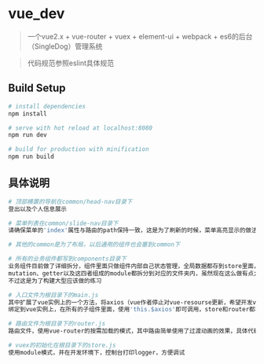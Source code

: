 # vue_dev

> 一个vue2.x + vue-router + vuex + element-ui + webpack + es6的后台（SingleDog）管理系统

> 代码规范参照eslint具体规范

## Build Setup

``` bash
# install dependencies
npm install

# serve with hot reload at localhost:8080
npm run dev

# build for production with minification
npm run build
```
## 具体说明
```bash
# 顶部横置的导航在common/head-nav目录下
登出以及个人信息展示

# 菜单列表在common/slide-nav目录下
请确保菜单的'index'属性与路由的path保持一致，这是为了刷新的时候，菜单高亮显示的做法

# 其他的common是为了布局，以后通用的组件也会塞到common下

# 所有的业务组件都写到components目录下
业务组件目前做了详细拆分，组件里面只做组件内部自己状态管理，全局数据都存到store里面，涉及到的state、action、
mutation、getter以及这四者组成的module都拆分到对应的文件夹内，虽然现在这么做有点大炮射蚊子的赶脚，
不过这是为了构建大型应该做的练习

# 入口文件为根目录下的main.js
其中扩展了vue实例上的一个方法，将axios（vue作者停止对vue-resourse更新，希望开发vue的开发者使用的一个请求插件）
绑定到vue实例上，在所有的子组件里面，使用'this.$axios'即可调用，store和router都将注入到vue子组件内部

# 路由文件为根目录下的router.js
路由文件，使用vue-router的按需加载的模式，其中路由简单使用了过渡动画的效果，具体代码可以参考common/layout组件

# vuex的初始化在根目录下的store.js
使用module模式，并在开发环境下，控制台打印logger，方便调试

```
